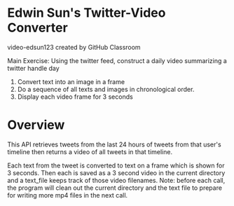 # Edwin Sun's Twitter-Video Converter
video-edsun123 created by GitHub Classroom

Main Exercise:  Using the twitter feed, construct a daily video summarizing a twitter handle day
1) Convert text into an image in a frame
2) Do a sequence of all texts and images in chronological order.
3) Display each video frame for 3 seconds

# Overview

This API retrieves tweets from the last 24 hours of tweets from that user's timeline then returns a video of all tweets in that timeline.

Each text from the tweet is converted to text on a frame which is shown for 3 seconds. Then each is saved as a 3 second video in the current directory and a text_file keeps track of those video filenames. Note: before each call, the program will clean out the current directory and the text file to prepare for writing more mp4 files in the next call.
